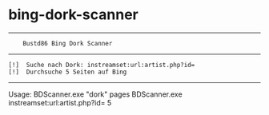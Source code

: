 # bing-dork-scanner


----------------------------------------

        Bustd86 Bing Dork Scanner

----------------------------------------
        
    [!]  Suche nach Dork: instreamset:url:artist.php?id=
    [!]  Durchsuche 5 Seiten auf Bing

----------------------------------------

Usage:
BDScanner.exe "dork" pages
BDScanner.exe instreamset:url:artist.php?id= 5
